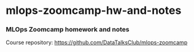 # mlops-zoomcamp-hw-and-notes

### MLOps Zoomcamp homework and notes

Course repository: https://github.com/DataTalksClub/mlops-zoomcamp
